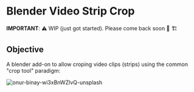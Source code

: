 # Blender Video Strip Crop

**IMPORTANT**: ⚠️ WIP (just got started). Please come back soon 👷 🏗️

## Objective

A blender add-on to allow croping video clips (strips) using the common "crop tool" paradigm:

![onur-binay-wi3xBnWZlvQ-unsplash](https://user-images.githubusercontent.com/461055/153953973-60dd590d-1ecd-4d6e-b02f-0ff73f41c695.jpg)
